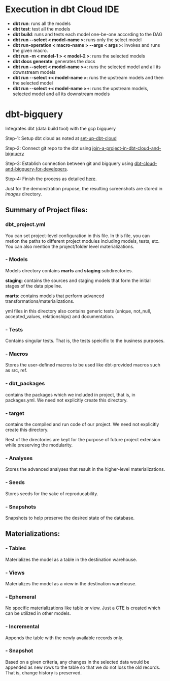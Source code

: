 # Execution in dbt Cloud IDE
- **dbt run**: runs all the models
- **dbt test**: test all the models
- **dbt build**: runs and tests each model one-be-one according to the DAG
- **dbt run --select < model-name >**: runs only the select model
- **dbt run-operation < macro-name > --args < args >**: invokes and runs the given macro.
- **dbt run -m < model-1 > < model-2 >**: runs the selected models
- **dbt docs generate**: generates the docs
- **dbt run --select < model-name >+**: runs the selected model and all its downstream models
- **dbt run --select +< model-name >**: runs the upstream models and then the selected model
- **dbt run --select +< model-name >+**: runs the upstream models, selected model and all its downstream models

# dbt-bigquery
Integrates dbt (data build tool) with the gcp bigquery

Step-1: Setup dbt cloud as noted at [set-up-dbt-cloud](https://learn.getdbt.com/learn/course/dbt-fundamentals/set-up-dbt-cloud-55min/getting-started?page=2) 

Step-2: Connect git repo to the dbt using [join-a-project-in-dbt-cloud-and-bigquery](https://learn.getdbt.com/learn/course/dbt-cloud-and-bigquery-for-developers/join-a-project-in-dbt-cloud-and-bigquery-15min/getting-started?page=3)

Step-3: Establish connection between git and bigquery using [dbt-cloud-and-bigquery-for-developers](https://learn.getdbt.com/courses/dbt-cloud-and-bigquery-for-developers).

Step-4: Finish the process as detailed [here](https://docs.getdbt.com/guides/bigquery?step=1).

Just for the demonstration prupose, the resulting screenshots are stored in *images* directory.

## Summary of Project files:
### dbt_project.yml
You can set project-level configuration in this file.
In this file, you can metion the paths to different project modules including models, tests, etc.
You can also mention the project/folder level materializations.

### - Models
Models directory contains **marts** and **staging** subdirectories.

**staging**: contains the sources and staging models that form the initial stages of the data pipeline.

**marts**: contains models that perform advanced transformations/materializations.

yml files in this directory also contains generic tests (unique, not_null, accepted_values, relationships) and documentation.

### - Tests
Contains singular tests. That is, the tests speicific to the business purposes.

### - Macros
Stores the user-defined macros to be used like dbt-provided macros such as src, ref.

### - dbt_packages
contains the packages which we included in project, that is, in packages.yml. We need not explicitly create this directory.

### - target
contains the compiled and run code of our project. We need not explicitly create this directory.


Rest of the directories are kept for the purpose of future project extension while preserving the modularity.

### - Analyses
Stores the advanced analyses that result in the higher-level materializations.

### - Seeds
Stores seeds for the sake of reproducability.

### - Snapshots
Snapshots to help preserve the desired state of the database.

## Materializations:
### - Tables
  Materializes the model as a table in the destination warehouse.
### - Views
  Materializes the model as a view in the destination warehouse.
### - Ephemeral
  No specific materializations like table or view. Just a CTE is created which can be utilized in other models.
### - Incremental
  Appends the table with the newly available records only.
### - Snapshot
  Based on a given criteria, any changes in the selected data would be appended as new rows to the table so that we do not loss the old records. 
  That is, change history is preserved. 
